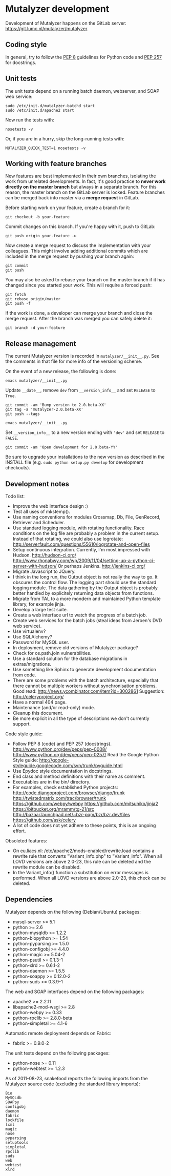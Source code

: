 Mutalyzer development
=====================

Development of Mutalyzer happens on the GitLab server:
https://git.lumc.nl/mutalyzer/mutalyzer


Coding style
------------

In general, try to follow the [PEP 8](http://www.python.org/dev/peps/pep-0008)
guidelines for Python code and
[PEP 257](http://www.python.org/dev/peps/pep-0257/) for docstrings.


Unit tests
----------

The unit tests depend on a running batch daemon, webserver, and SOAP
web service:

    sudo /etc/init.d/mutalyzer-batchd start
    sudo /etc/init.d/apache2 start

Now run the tests with:

    nosetests -v

Or, if you are in a hurry, skip the long-running tests with:

    MUTALYZER_QUICK_TEST=1 nosetests -v


Working with feature branches
-----------------------------

New features are best implemented in their own branches, isolating the work
from unrelated developments. In fact, it's good practice to **never work
directly on the master branch** but always in a separate branch. For this
reason, the master branch on the GitLab server is locked. Feature branches can
be merged back into master via a **merge request** in GitLab.

Before starting work on your feature, create a branch for it:

    git checkout -b your-feature

Commit changes on this branch. If you're happy with it, push to GitLab:

    git push origin your-feature -u

Now create a merge request to discuss the implementation with your
colleagues. This might involve adding additional commits which are included in
the merge request by pushing your branch again:

    git commit
    git push

You may also be asked to rebase your branch on the master branch if it has
changed since you started your work. This will require a forced push:

    git fetch
    git rebase origin/master
    git push -f

If the work is done, a developer can merge your branch and close the merge
request. After the branch was merged you can safely delete it:

    git branch -d your-feature


Release management
------------------

The current Mutalyzer version is recorded in `mutalyzer/__init__.py`. See the
comments in that file for more info of the versioning scheme.

On the event of a new release, the following is done:

    emacs mutalyzer/__init__.py

Update `__date__`, remove `dev` from `__version_info__` and set `RELEASE` to
`True`.

    git commit -am 'Bump version to 2.0.beta-XX'
    git tag -a 'mutalyzer-2.0.beta-XX'
    git push --tags

    emacs mutalyzer/__init__.py

Set `__version_info__` to a new version ending with `'dev'` and set `RELEASE`
to `FALSE`.

    git commit -am 'Open development for 2.0.beta-YY'

Be sure to upgrade your installations to the new version as described in the
INSTALL file (e.g. `sudo python setup.py develop` for development checkouts).


Development notes
-----------------

Todo list:

- Improve the web interface design :)
- Test all uses of mkstemp().
- Use naming conventions for modules Crossmap, Db, File, GenRecord, Retriever
  and Scheduler.
- Use standard logging module, with rotating functionality. Race conditions
  on the log file are probably a problem in the current setup.
  Instead of that rotating, we could also use logrotate:
  http://serverfault.com/questions/55610/logrotate-and-open-files
- Setup continuous integration. Currently, I'm most impressed with Hudson.
  http://hudson-ci.org/
  http://www.rhonabwy.com/wp/2009/11/04/setting-up-a-python-ci-server-with-hudson/
  Or perhaps Jenkins.
  http://jenkins-ci.org/
- Migrate Javascript to JQuery.
- I think in the long run, the Output object is not really the way to go. It
  obscures the control flow. The logging part should use the standard logging
  module. The data gathering by the Output object is probably better handled
  by explicitely returning data objects from functions.
- Migrate from TAL to a more mondern and maintained Python template library,
  for example jinja.
- Develop a large test suite.
- Create a web interface url to watch the progress of a batch job.
- Create web services for the batch jobs (steal ideas from Jeroen's DVD
  web service).
- Use virtualenv?
- Use SQLAlchemy?
- Password for MySQL user.
- In deployment, remove old versions of Mutalyzer package?
- Check for os.path.join vulnerabilities.
- Use a standard solution for the database migrations in extras/migrations.
- Use something like Sphinx to generate development documentation from code.
- There are some problems with the batch architecture, especially that there
  cannot be multiple workers without synchronisation problems.
  Good read: http://news.ycombinator.com/item?id=3002861
  Suggestion: http://celeryproject.org/
- Have a normal 404 page.
- Maintenance (and/or read-only) mode.
- Cleanup this document.
- Be more explicit in all the type of descriptions we don't currently support.

Code style guide:

- Follow PEP 8 (code) and PEP 257 (docstrings).
    http://www.python.org/dev/peps/pep-0008/
    http://www.python.org/dev/peps/pep-0257/
  Read the Google Python Style guide:
    http://google-styleguide.googlecode.com/svn/trunk/pyguide.html
- Use Epydoc style documentation in docstrings.
- End class and method definitions with their name as comment.
- Executables are in the bin/ directory.
- For examples, check established Python projects:
    http://code.djangoproject.com/browser/django/trunk
    http://twistedmatrix.com/trac/browser/trunk
    https://github.com/webpy/webpy
    https://github.com/mitsuhiko/jinja2
    https://bitbucket.org/mramm/tg-21/src
    http://bazaar.launchpad.net/~bzr-pqm/bzr/bzr.dev/files
    https://github.com/ask/celery
- A lot of code does not yet adhere to these points, this is an ongoing
  effort.

Obsoleted features:

- On eu.liacs.nl:
  /etc/apache2/mods-enabled/rewrite.load contains a rewrite rule that converts
  "Variant_info.php" to "Variant_info".
  When all LOVD versions are above 2.0-23, this rule can be deleted and the
  rewrite module can be disabled.
- In the Variant_info() function a substitution on error messages is
  performed.
  When all LOVD versions are above 2.0-23, this check can be deleted.


Dependencies
------------

Mutalyzer depends on the following (Debian/Ubuntu) packages:

- mysql-server     >= 5.1
- python           >= 2.6
- python-mysqldb   >= 1.2.2
- python-biopython >= 1.54
- python-pyparsing >= 1.5.0
- python-configobj >= 4.4.0
- python-magic     >= 5.04-2
- python-psutil    >= 0.1.3-1
- python-xlrd      >= 0.6.1-2
- python-daemon    >= 1.5.5
- python-soappy    >= 0.12.0-2
- python-suds      >= 0.3.9-1

The web and SOAP interfaces depend on the following packages:

- apache2             >= 2.2.11
- libapache2-mod-wsgi >= 2.8
- python-webpy        >= 0.33
- python-rpclib       >= 2.8.0-beta
- python-simpletal    >= 4.1-6

Automatic remote deployment depends on Fabric:

- fabric >= 0.9.0-2

The unit tests depend on the following packages:

- python-nose    >= 0.11
- python-webtest >= 1.2.3

As of 2011-08-23, snakefood reports the following imports from the Mutalyzer
source code (excluding the standard library imports):

    Bio
    MySQLdb
    SOAPpy
    configobj
    daemon
    fabric
    lockfile
    lxml
    magic
    nose
    pyparsing
    setuptools
    simpletal
    rpclib
    suds
    web
    webtest
    xlrd
